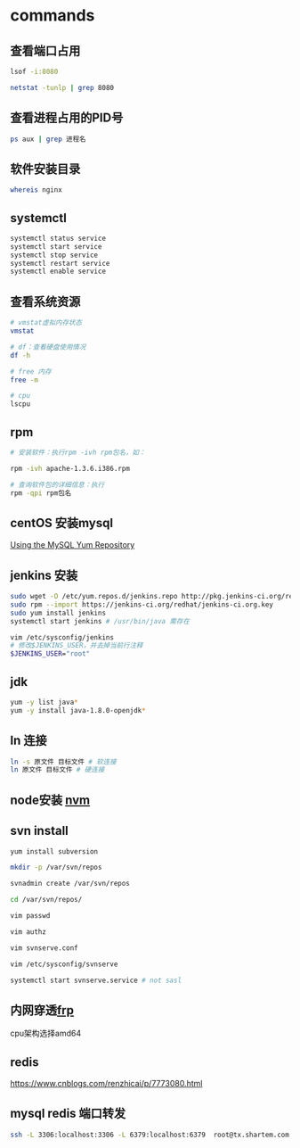 # commands


## 查看端口占用

``` bash
lsof -i:8080

netstat -tunlp | grep 8080
```
## 查看进程占用的PID号
```bash
ps aux | grep 进程名 
```

## 软件安装目录
``` bash
whereis nginx
```

## systemctl
``` bash
systemctl status service
systemctl start service
systemctl stop service
systemctl restart service
systemctl enable service
```

## 查看系统资源
``` bash
# vmstat虚拟内存状态
vmstat

# df：查看硬盘使用情况
df -h

# free 内存
free -m

# cpu
lscpu
```

## rpm 
```bash
# 安装软件：执行rpm -ivh rpm包名，如：

rpm -ivh apache-1.3.6.i386.rpm

# 查询软件包的详细信息：执行
rpm -qpi rpm包名
```


## centOS 安装mysql

[Using the MySQL Yum Repository](https://dev.mysql.com/doc/mysql-yum-repo-quick-guide/en/)

## jenkins 安装
```bash
sudo wget -O /etc/yum.repos.d/jenkins.repo http://pkg.jenkins-ci.org/redhat/jenkins.repo
sudo rpm --import https://jenkins-ci.org/redhat/jenkins-ci.org.key
sudo yum install jenkins
systemctl start jenkins # /usr/bin/java 需存在

vim /etc/sysconfig/jenkins
# 修改$JENKINS_USER，并去掉当前行注释
$JENKINS_USER="root"
```

## jdk

```bash
yum -y list java*
yum -y install java-1.8.0-openjdk*

```

## ln 连接
```bash
ln -s 原文件 目标文件 # 软连接
ln 原文件 目标文件 # 硬连接
```
## node安装 [nvm](https://github.com/creationix/nvm#install-script)

## svn install

```bash
yum install subversion

mkdir -p /var/svn/repos

svnadmin create /var/svn/repos

cd /var/svn/repos/

vim passwd 

vim authz

vim svnserve.conf

vim /etc/sysconfig/svnserve

systemctl start svnserve.service # not sasl
```

## 内网穿透[frp](https://github.com/fatedier/frp)

cpu架构选择amd64

## redis

https://www.cnblogs.com/renzhicai/p/7773080.html

## mysql redis 端口转发
```bash
ssh -L 3306:localhost:3306 -L 6379:localhost:6379  root@tx.shartem.com
```
